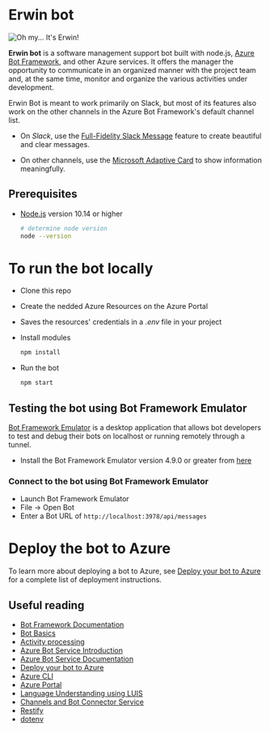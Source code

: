 # Erwin bot

<img 
  src="https://images.everyeye.it/img-notizie/l-attacco-giganti-vediamo-nuova-action-figure-dedicata-erwin-smith-v3-392534-1280x720.jpg" 
  alt="Oh my... It's Erwin!">

**Erwin bot** is a software management support bot built with node.js, [Azure Bot Framework](https://dev.botframework.com), and other Azure services.
It offers the manager the opportunity to communicate in an organized manner with the project team and, at the same time, monitor and organize the various activities under development.

Erwin Bot is meant to work primarily on Slack, but most of its features also work on the other channels in the Azure Bot Framework's default channel list.

- On *Slack*, use the [Full-Fidelity Slack Message](https://docs.microsoft.com/it-it/azure/bot-service/bot-builder-channeldata?view=azure-bot-service-4.0#:~:text=To%20create%20a%20full%2Dfidelity,bot%20to%20the%20Slack%20channel.) feature to create beautiful and clear messages.

- On other channels, use the [Microsoft Adaptive Card](https://docs.microsoft.com/it-it/adaptive-cards/) to show information meaningfully.

## Prerequisites

- [Node.js](https://nodejs.org) version 10.14 or higher
    ```bash
    # determine node version
    node --version
    ```
# To run the bot locally

- Clone this repo
- Create the nedded Azure Resources on the Azure Portal
- Saves the resources' credentials in a *.env* file in your project
- Install modules

    ```bash
    npm install
    ```

- Run the bot

    ```bash
    npm start
    ```

## Testing the bot using Bot Framework Emulator

[Bot Framework Emulator](https://github.com/microsoft/botframework-emulator) is a desktop application that allows bot developers to test and debug their bots on localhost or running remotely through a tunnel.

- Install the Bot Framework Emulator version 4.9.0 or greater from [here](https://github.com/Microsoft/BotFramework-Emulator/releases)

### Connect to the bot using Bot Framework Emulator

- Launch Bot Framework Emulator
- File -> Open Bot
- Enter a Bot URL of `http://localhost:3978/api/messages`

# Deploy the bot to Azure

To learn more about deploying a bot to Azure, see [Deploy your bot to Azure](https://aka.ms/azuredeployment) for a complete list of deployment instructions.

## Useful reading

- [Bot Framework Documentation](https://docs.botframework.com)
- [Bot Basics](https://docs.microsoft.com/azure/bot-service/bot-builder-basics?view=azure-bot-service-4.0)
- [Activity processing](https://docs.microsoft.com/en-us/azure/bot-service/bot-builder-concept-activity-processing?view=azure-bot-service-4.0)
- [Azure Bot Service Introduction](https://docs.microsoft.com/azure/bot-service/bot-service-overview-introduction?view=azure-bot-service-4.0)
- [Azure Bot Service Documentation](https://docs.microsoft.com/azure/bot-service/?view=azure-bot-service-4.0)
- [Deploy your bot to Azure](https://aka.ms/azuredeployment)
- [Azure CLI](https://docs.microsoft.com/cli/azure/?view=azure-cli-latest)
- [Azure Portal](https://portal.azure.com)
- [Language Understanding using LUIS](https://docs.microsoft.com/en-us/azure/cognitive-services/luis/)
- [Channels and Bot Connector Service](https://docs.microsoft.com/en-us/azure/bot-service/bot-concepts?view=azure-bot-service-4.0)
- [Restify](https://www.npmjs.com/package/restify)
- [dotenv](https://www.npmjs.com/package/dotenv)
